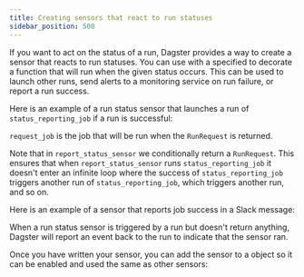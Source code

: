 ```yaml
---
title: Creating sensors that react to run statuses
sidebar_position: 500
---
```


If you want to act on the status of a run, Dagster provides a way to create a sensor that reacts to run statuses. You can use <PyObject section="schedules-sensors" module="dagster" object="run_status_sensor" /> with a specified <PyObject section="internals" module="dagster" object="DagsterRunStatus" /> to decorate a function that will run when the given status occurs. This can be used to launch other runs, send alerts to a monitoring service on run failure, or report a run success.

Here is an example of a run status sensor that launches a run of `status_reporting_job` if a run is successful:

<CodeExample path="docs_snippets/docs_snippets/concepts/partitions_schedules_sensors/sensors/run_status_run_requests.py" startAfter="start" endBefore="end" />

`request_job` is the job that will be run when the `RunRequest` is returned.

Note that in `report_status_sensor` we conditionally return a `RunRequest`. This ensures that when `report_status_sensor` runs `status_reporting_job` it doesn't enter an infinite loop where the success of `status_reporting_job` triggers another run of `status_reporting_job`, which triggers another run, and so on.

Here is an example of a sensor that reports job success in a Slack message:

<CodeExample path="docs_snippets/docs_snippets/concepts/partitions_schedules_sensors/sensors/sensor_alert.py" startAfter="start_success_sensor_marker" endBefore="end_success_sensor_marker" />

When a run status sensor is triggered by a run but doesn't return anything, Dagster will report an event back to the run to indicate that the sensor ran.

Once you have written your sensor, you can add the sensor to a <PyObject section="definitions" module="dagster" object="Definitions" /> object so it can be enabled and used the same as other sensors:

<CodeExample path="docs_snippets/docs_snippets/concepts/partitions_schedules_sensors/sensors/sensor_alert.py" startAfter="start_definitions_marker" endBefore="end_definitions_marker" />
